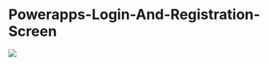 # Powerapps-Login-And-Registration-Screen

![](https://miro.medium.com/v2/resize:fit:2000/format:webp/1*ri_IQr_oyxf2s7wx8enzGg.png)
